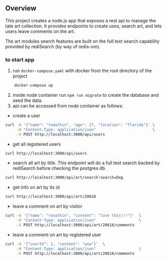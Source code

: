 ## Overview
This project creates a node.js app that exposes a rest api to manage the tate art collection.
It provides endpoints to create uses, search art, and lets users leave comments on the art.

The art modules search features are built on the full text search capability 
provided by rediSearch (by way of redis-om).

### to start app
1) run `docker-compose.yaml` with docker from the root directory of the project
```bash
    docker-compose up
```
2) inside node container run `npm run migrate` to create the database and seed the data.
3) api can be accessed from node container as follows:
- create a user
```bash
curl -d '{"name": "tomathin", "age": 27, "location": "florida"}' \
     -H "Content-Type: application/json"                         \
     -X POST http://localhost:3000/api/users
```

- get all registered users
```bash
curl http://localhost:3000/api/users
```
- search all art by title. This endpoint will do a full text search backed by rediSearch before checking the postgres db.
```bash
curl http://localhost:3000/api/art/search?search=Dog
```

- get info on art by its id
```bash
curl http://localhost:3000/api/art/20618
```
- leave a comment on art by visitor
```bash
curl -d '{"name": "ronathin", "content": "love this!!!"}'  \
     -H "Content-Type: application/json"                   \
     -X POST http://localhost:3000/api/art/20618/comments
```

- leave a comment on art by registered user
```bash
curl -d '{"userId": 1, "content": "wow"}'  \
     -H "Content-Type: application/json"                   \
     -X POST http://localhost:3000/api/art/20618/comments
```